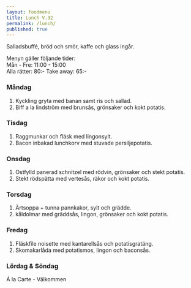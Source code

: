 ```yaml
---
layout: foodmenu
title: Lunch V.32
permalink: /lunch/
published: true
---
```

Salladsbuffé, bröd och smör, kaffe och glass ingår.

Menyn gäller följande tider:  
Mån - Fre: 11:00 - 15:00  
Alla rätter: 80:- Take away: 65:-

### Måndag

1. Kyckling gryta med banan samt ris och sallad.
2. Biff a la lindström med brunsås, grönsaker och kokt potatis.

### Tisdag

1. Raggmunkar och fläsk med lingonsylt.
2. Bacon inbakad lunchkorv med stuvade persiljepotatis. 

### Onsdag

1. Ostfylld panerad schnitzel med rödvin, grönsaker och stekt potatis.
2. Stekt rödspätta med vertesås, räkor och kokt potatis.

### Torsdag

 1. Ärtsoppa + tunna pannkakor, sylt och grädde.
 2. kåldolmar med gräddsås, lingon, grönsaker och kokt potatis.

### Fredag

1. Fläskfile noisette med kantarellsås och potatisgratäng.
2. Skomakarlåda med potatismos, lingon och baconsås.

### Lördag & Söndag
Á la Carte - Välkommen

